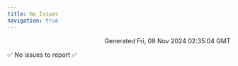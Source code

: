 ```yaml
---
title: No Issues
navigation: true
---
```


<p style="text-align:right;color:#cccs">
Generated Fri, 08 Nov 2024 02:35:04 GMT
</p>
<p>✅ No issues to report ✅</p>



